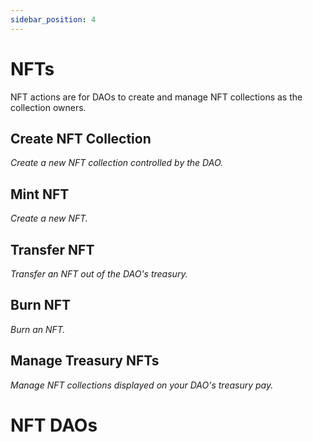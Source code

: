 ```yaml
---
sidebar_position: 4
---
```


# NFTs

NFT actions are for DAOs to create and manage NFT collections as the collection owners.

## Create NFT Collection 
*Create a new NFT collection controlled by the DAO.*

## Mint NFT 
*Create a new NFT.*
## Transfer NFT 
*Transfer an NFT out of the DAO's treasury.*

## Burn NFT
*Burn an NFT.*

## Manage Treasury NFTs
*Manage NFT collections displayed on your DAO's treasury pay.*
 
# NFT DAOs

<!-- 
Bulk TX Workflow:
- init2 collection 
- mint to DAO
-->
